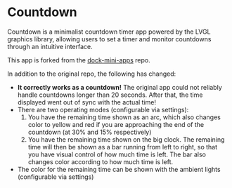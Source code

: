 # Countdown

Countdown is a minimalist countdown timer app powered by the LVGL graphics library, allowing users to set a timer and monitor countdowns through an intuitive interface.

This app is forked from the [dock-mini-apps](https://github.com/myvobot/dock-mini-apps) repo.

In addition to the original repo, the following has changed:

 * **It correctly works as a countdown!** The original app could not reliably handle countdowns longer than 20 seconds. After that, the time displayed went out of sync with the actual time!
 * There are two operating modes (configurable via settings):
   1. You have the remaining time shown as an arc, which also changes color to yellow and red if you are approaching the end of the countdown (at 30% and 15% respectively)
   2. You have the remaining time shown on the big clock. The remaining time will then be shown as a bar running from left to right, so that you have visual control of how much time is left. The bar also changes color according to how much time is left. 
 * The color for the remaining time can be shown with the ambient lights (configurable via settings)